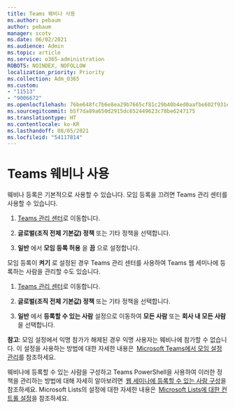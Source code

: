 ```yaml
---
title: Teams 웨비나 사용
ms.author: pebaum
author: pebaum
manager: scotv
ms.date: 06/02/2021
ms.audience: Admin
ms.topic: article
ms.service: o365-administration
ROBOTS: NOINDEX, NOFOLLOW
localization_priority: Priority
ms.collection: Adm_O365
ms.custom:
- "11513"
- "9006672"
ms.openlocfilehash: 76be648fc7b6e8ea29b7665cf81c29b40b4ed0aafbe602f931e755742b3b4a74
ms.sourcegitcommit: b5f7da89a650d2915dc652449623c78be6247175
ms.translationtype: HT
ms.contentlocale: ko-KR
ms.lasthandoff: 08/05/2021
ms.locfileid: "54117814"
---
```

# <a name="enable-teams-webinars"></a>Teams 웨비나 사용

웨비나 등록은 기본적으로 사용할 수 있습니다. 모임 등록을 끄려면 Teams 관리 센터를 사용할 수 있습니다. 

1. [Teams 관리 센터](https://admin.teams.microsoft.com/policies/meetings)로 이동합니다. 

2. **글로벌(조직 전체 기본값) 정책** 또는 기타 정책을 선택합니다. 

3. **일반** 에서 **모임 등록 허용** 을 **끔** 으로 설정합니다. 

모임 등록이 **켜기** 로 설정된 경우 Teams 관리 센터를 사용하여 Teams 웹 세미나에 등록하는 사람을 관리할 수도 있습니다. 

1. [Teams 관리 센터](https://admin.teams.microsoft.com/policies/meetings)로 이동합니다. 

2. **글로벌(조직 전체 기본값) 정책** 또는 기타 정책을 선택합니다. 

3. **일반** 에서 **등록할 수 있는 사람** 설정으로 이동하여 **모든 사람** 또는 **회사 내 모든 사람** 을 선택합니다. 

**참고**: 모임 설정에서 익명 참가가 해제된 경우 익명 사용자는 웨비나에 참가할 수 없습니다. 이 설정을 사용하는 방법에 대한 자세한 내용은  [Microsoft Teams에서 모임 설정 관리](/microsoftteams/meeting-settings-in-teams)를 참조하세요. 

웨비나에 등록할 수 있는 사람을 구성하고 Teams PowerShell을 사용하여 이러한 정책을 관리하는 방법에 대해 자세히 알아보려면  [웹 세미나에 등록할 수 있는 사람 구성](/microsoftteams/set-up-webinars?source=docs#configure-who-can-register-for-webinars)을 참조하세요. Microsoft Lists의 설정에 대한 자세한 내용은  [Microsoft Lists에 대한 컨트롤 설정](/sharepoint/control-lists)을 참조하세요. 